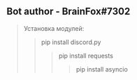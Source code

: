 ## Bot author - BrainFox#7302
> Установка модулей:
> >pip install discord.py
> > >pip install requests
> > > >pip install asyncio
